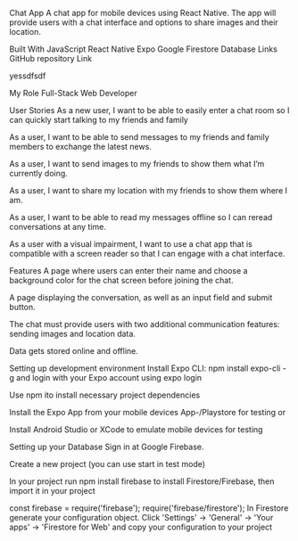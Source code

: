 Chat App
A chat app for mobile devices using React Native. The app will provide users with a chat interface and options to share images and their location.

Built With
JavaScript
React Native
Expo
Google Firestore Database
Links
GitHub repository Link

yessdfsdf

My Role
Full-Stack Web Developer

User Stories
As a new user, I want to be able to easily enter a chat room so I can quickly start talking to my friends and family

As a user, I want to be able to send messages to my friends and family members to exchange the latest news.

As a user, I want to send images to my friends to show them what I’m currently doing.

As a user, I want to share my location with my friends to show them where I am.

As a user, I want to be able to read my messages offline so I can reread conversations at any time.

As a user with a visual impairment, I want to use a chat app that is compatible with a screen reader so that I can engage with a chat interface.

Features
A page where users can enter their name and choose a background color for the chat screen before joining the chat.

A page displaying the conversation, as well as an input field and submit button.

The chat must provide users with two additional communication features: sending images and location data.

Data gets stored online and offline.

Setting up development environment
Install Expo CLI: npm install expo-cli -g
and login with your Expo account using expo login

Use npm ito install necessary project dependencies

Install the Expo App from your mobile devices App-/Playstore for testing or

Install
Android Studio or
XCode
to emulate mobile devices for testing

Setting up your Database
Sign in at Google Firebase.

Create a new project (you can use start in test mode)

In your project run npm install firebase to install Firestore/Firebase, then import it in your project

const firebase = require('firebase');
require('firebase/firestore');
In Firestore generate your configuration object. Click 'Settings' -> 'General' -> 'Your apps' -> 'Firestore for Web'
and copy your configuration to your project